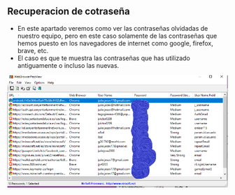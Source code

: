 ## Recuperacion de cotraseña
- En este apartado veremos como ver las contraseñas olvidadas de nuestro equipo, pero en este caso solamente de las contraseñas que hemos puesto en los navegadores de internet como google, firefox, brave, etc.
- El caso es que te muestra las contraseñas que has utilizado antiguamente o incluso las nuevas.

![image](contras.png)
